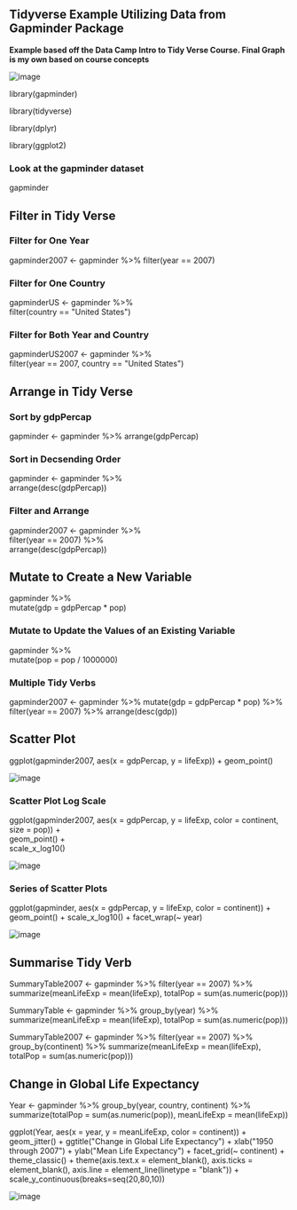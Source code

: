 ## Tidyverse Example Utilizing Data from Gapminder Package 

**Example based off the Data Camp Intro to Tidy Verse Course.
Final Graph is my own based on course concepts**


![image](https://user-images.githubusercontent.com/28680575/104088949-9b2d1000-5238-11eb-8aa6-0399b72b32c3.png)

library(gapminder)

library(tidyverse)

library(dplyr)

library(ggplot2)

### Look at the gapminder dataset
gapminder

## Filter in Tidy Verse 

### Filter for One Year 
gapminder2007 <- gapminder %>% 
  filter(year == 2007)

### Filter for One Country 
gapminderUS <- gapminder %>%  
  filter(country == "United States")

### Filter for Both Year and Country 
gapminderUS2007 <- gapminder %>%  
  filter(year == 2007, country == "United States")

## Arrange in Tidy Verse

### Sort by gdpPercap
gapminder <- gapminder %>% 
  arrange(gdpPercap)

### Sort in Decsending Order 
gapminder <- gapminder %>%  
  arrange(desc(gdpPercap))

### Filter and Arrange 
gapminder2007 <- gapminder %>%  
  filter(year == 2007) %>%  
  arrange(desc(gdpPercap))

## Mutate to Create a New Variable 
gapminder %>%  
  mutate(gdp = gdpPercap * pop)

### Mutate to Update the Values of an Existing Variable 
gapminder %>%  
  mutate(pop = pop / 1000000)

### Multiple Tidy Verbs 
gapminder2007 <- gapminder %>% 
  mutate(gdp = gdpPercap * pop) %>%
  filter(year == 2007) %>% 
  arrange(desc(gdp))

## Scatter Plot
ggplot(gapminder2007, aes(x = gdpPercap, y = lifeExp)) +  geom_point()

![image](https://user-images.githubusercontent.com/28680575/104087177-ce1cd700-522b-11eb-836c-d6d421346d08.png)

### Scatter Plot Log Scale 
ggplot(gapminder2007, aes(x = gdpPercap, y = lifeExp, color = continent, size = pop)) +  
  geom_point() +  
  scale_x_log10()

![image](https://user-images.githubusercontent.com/28680575/104087279-8e0a2400-522c-11eb-9194-daeafcf88a0d.png)

### Series of Scatter Plots
ggplot(gapminder, aes(x = gdpPercap, y = lifeExp, color = continent)) + 
  geom_point() + 
  scale_x_log10() + 
  facet_wrap(~ year)

![image](https://user-images.githubusercontent.com/28680575/104087373-39b37400-522d-11eb-9c48-3dc93eff00e3.png)

## Summarise Tidy Verb
SummaryTable2007 <- gapminder %>% 
  filter(year == 2007) %>% 
  summarize(meanLifeExp = mean(lifeExp), totalPop = sum(as.numeric(pop)))

SummaryTable <- gapminder %>% 
  group_by(year) %>% 
  summarize(meanLifeExp = mean(lifeExp), totalPop = sum(as.numeric(pop)))

SummaryTable2007 <- gapminder %>% 
  filter(year == 2007) %>% 
  group_by(continent) %>% 
  summarize(meanLifeExp = mean(lifeExp), totalPop = sum(as.numeric(pop)))

## Change in Global Life Expectancy
Year <- gapminder %>%
  group_by(year, country, continent) %>% 
  summarize(totalPop = sum(as.numeric(pop)), meanLifeExp = mean(lifeExp))

ggplot(Year, aes(x = year, y = meanLifeExp, color = continent)) + 
  geom_jitter() + 
  ggtitle("Change in Global Life Expectancy") +
  xlab("1950 through 2007") +
  ylab("Mean Life Expectancy") + 
  facet_grid(~ continent) +
  theme_classic() +
  theme(axis.text.x = element_blank(), axis.ticks = element_blank(), 
        axis.line = element_line(linetype = "blank")) +
  scale_y_continuous(breaks=seq(20,80,10))


![image](https://user-images.githubusercontent.com/28680575/104088949-9b2d1000-5238-11eb-8aa6-0399b72b32c3.png)
            
